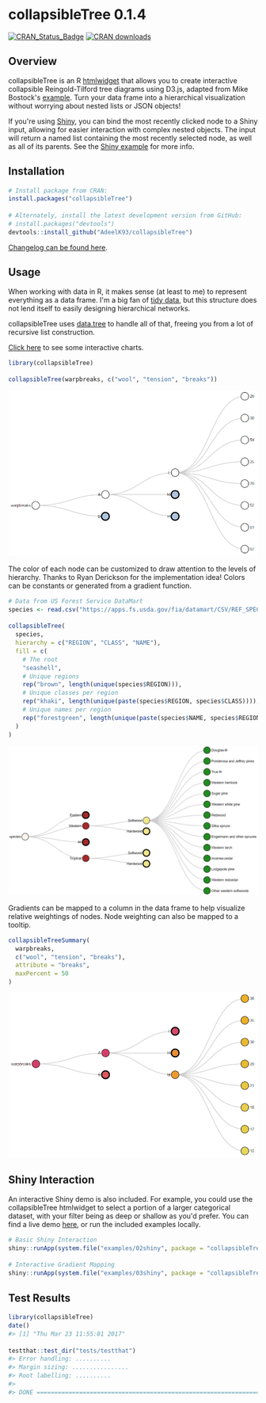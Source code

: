 <!-- README.md is generated from README.Rmd. Please edit that file -->
collapsibleTree 0.1.4
=====================

[![CRAN\_Status\_Badge](http://www.r-pkg.org/badges/version/collapsibleTree)](https://cran.r-project.org/package=collapsibleTree) [![CRAN downloads](http://cranlogs.r-pkg.org/badges/collapsibleTree)](https://cran.r-project.org/package=collapsibleTree/)

Overview
--------

collapsibleTree is an R [htmlwidget](http://www.htmlwidgets.org/) that allows you to create interactive collapsible Reingold-Tilford tree diagrams using D3.js, adapted from Mike Bostock's [example](https://bl.ocks.org/mbostock/4339083). Turn your data frame into a hierarchical visualization without worrying about nested lists or JSON objects!

If you're using [Shiny](https://shiny.rstudio.com/), you can bind the most recently clicked node to a Shiny input, allowing for easier interaction with complex nested objects. The input will return a named list containing the most recently selected node, as well as all of its parents. See the [Shiny example](https://adeelk93.shinyapps.io/collapsibletree/) for more info.

Installation
------------

``` r
# Install package from CRAN:
install.packages("collapsibleTree")

# Alternately, install the latest development version from GitHub:
# install.packages("devtools")
devtools::install_github("AdeelK93/collapsibleTree")
```

[Changelog can be found here](https://github.com/AdeelK93/collapsibleTree/releases).

Usage
-----

When working with data in R, it makes sense (at least to me) to represent everything as a data frame. I'm a big fan of [tidy data](https://cran.r-project.org/package=tidyr/vignettes/tidy-data.html), but this structure does not lend itself to easily designing hierarchical networks.

collapsibleTree uses [data.tree](https://cran.r-project.org/package=data.tree/vignettes/data.tree.html) to handle all of that, freeing you from a lot of recursive list construction.

[Click here](https://adeelk93.github.io/collapsibleTree/) to see some interactive charts.

``` r
library(collapsibleTree)

collapsibleTree(warpbreaks, c("wool", "tension", "breaks"))
```

[![Collapsible Tree](README-example-1.PNG)](https://adeelk93.github.io/collapsibleTree/)

The color of each node can be customized to draw attention to the levels of hierarchy. Thanks to Ryan Derickson for the implementation idea! Colors can be constants or generated from a gradient function.

``` r
# Data from US Forest Service DataMart
species <- read.csv("https://apps.fs.usda.gov/fia/datamart/CSV/REF_SPECIES_GROUP.csv")

collapsibleTree(
  species,
  hierarchy = c("REGION", "CLASS", "NAME"), 
  fill = c(
    # The root
    "seashell",
    # Unique regions
    rep("brown", length(unique(species$REGION))),
    # Unique classes per region
    rep("khaki", length(unique(paste(species$REGION, species$CLASS)))),
    # Unique names per region
    rep("forestgreen", length(unique(paste(species$NAME, species$REGION))))
  )
)
```

[![Collapsible Tree Colored](README-example-2.png)](https://adeelk93.github.io/collapsibleTree/)

Gradients can be mapped to a column in the data frame to help visualize relative weightings of nodes. Node weighting can also be mapped to a tooltip.

``` r
collapsibleTreeSummary(
  warpbreaks,
  c("wool", "tension", "breaks"),
  attribute = "breaks",
  maxPercent = 50
)
```

[![Collapsible Tree Gradient](README-example-3.PNG)](https://adeelk93.github.io/collapsibleTree/)

Shiny Interaction
-----------------

An interactive Shiny demo is also included. For example, you could use the collapsibleTree htmlwidget to select a portion of a larger categorical dataset, with your filter being as deep or shallow as you'd prefer. You can find a live demo [here](https://adeelk93.shinyapps.io/collapsibletree/), or run the included examples locally.

``` r
# Basic Shiny Interaction
shiny::runApp(system.file("examples/02shiny", package = "collapsibleTree"))

# Interactive Gradient Mapping
shiny::runApp(system.file("examples/03shiny", package = "collapsibleTree"))
```

Test Results
------------

``` r
library(collapsibleTree)
date()
#> [1] "Thu Mar 23 11:55:01 2017"

testthat::test_dir("tests/testthat")
#> Error handling: ..........
#> Margin sizing: ................
#> Root labelling: ..........
#> 
#> DONE ======================================================================
```
